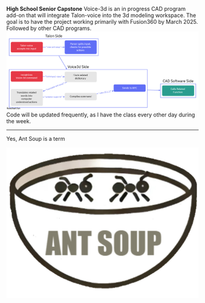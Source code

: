 **High School Senior Capstone**
Voice-3d is an in progress CAD program add-on that will integrate Talon-voice into the 3d modeling workspace. The goal is to have the project working primarily with Fusion360 by March 2025. Followed by other CAD programs.
![screenshot](Flowchart.png)
Code will be updated frequently, as I have the class every other day during the week.
___
Yes, Ant Soup is a term

![screenshot](Ant_Soup.jpg)
